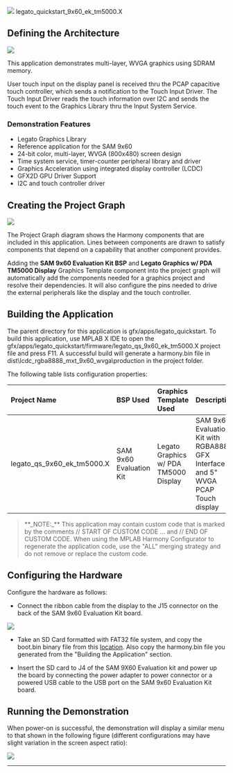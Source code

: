
![](../../../../docs/images/mhgs.png) legato\_quickstart\_9x60\_ek\_tm5000.X

Defining the Architecture
-------------------------

![](../../../../docs/html/legato_sam9x60_single_buffer_arch.png)

This application demonstrates multi-layer, WVGA graphics using SDRAM memory.

User touch input on the display panel is received thru the PCAP capacitive touch controller, which sends a notification to the Touch Input Driver. The Touch Input Driver reads the touch information over I2C and sends the touch event to the Graphics Library thru the Input System Service.

### Demonstration Features

-   Legato Graphics Library
-   Reference application for the SAM 9x60
-   24-bit color, multi-layer, WVGA (800x480) screen design
-   Time system service, timer-counter peripheral library and driver 
-   Graphics Acceleration using integrated display controller (LCDC)
-   GFX2D GPU Driver Support
-   I2C and touch controller driver 

Creating the Project Graph
--------------------------

![](../../../../docs/html/legato_sam9x60_lcdc_gpu_wvga_pg.png)

The Project Graph diagram shows the Harmony components that are included in this application. Lines between components are drawn to satisfy components that depend on a capability that another component provides.

Adding the **SAM 9x60 Evaluation Kit BSP** and **Legato Graphics w/ PDA TM5000 Display** Graphics Template component into the project graph will automatically add the components needed for a graphics project and resolve their dependencies. It will also configure the pins needed to drive the external peripherals like the display and the touch controller.

Building the Application
------------------------

The parent directory for this application is gfx/apps/legato\_quickstart. To build this application, use MPLAB X IDE to open the gfx/apps/legato\_quickstart/firmware/legato\_qs\_9x60\_ek\_tm5000.X project file and press F11.
A successful build will generate a harmony.bin file in dist\lcdc_rgba8888_mxt_9x60_wvga\production in the project folder.

The following table lists configuration properties:

|Project Name|BSP Used|Graphics Template Used|Description|
|:-----------|:-------|:---------------------|:----------|
|legato\_qs\_9x60\_ek\_tm5000.X|SAM 9x60 Evaluation Kit|Legato Graphics w/ PDA TM5000 Display|SAM 9x60 Evaluation Kit with RGBA8888 GFX Interface and 5" WVGA PCAP Touch display|

> \*\*\_NOTE:\_\*\* This application may contain custom code that is marked by the comments // START OF CUSTOM CODE ... and // END OF CUSTOM CODE. When using the MPLAB Harmony Configurator to regenerate the application code, use the "ALL" merging strategy and do not remove or replace the custom code.

Configuring the Hardware
------------------------

Configure the hardware as follows:

-   Connect the ribbon cable from the display to the J15 connector on the back of the SAM 9x60 Evaluation Kit board.

![](../../../../docs/html/sam_9x60_sk_display_conf1.png)

-	Take an SD Card formatted with FAT32 file system, and copy the boot.bin binary file from this [location](../../../boot_image/boot.bin). Also copy the harmony.bin file you generated from the "Building the Application" section.

-   Insert the SD card to J4 of the SAM 9X60 Evaluation kit and power up the board by connecting the power adapter to power connector or a powered USB cable to the USB port on the SAM 9x60 Evaluation Kit board.


Running the Demonstration
-------------------------

When power-on is successful, the demonstration will display a similar menu to that shown in the following figure (different configurations may have slight variation in the screen aspect ratio):

![](../../../../docs/html/legato_quickstart_wqvga_run.png)

* * * * *

 
